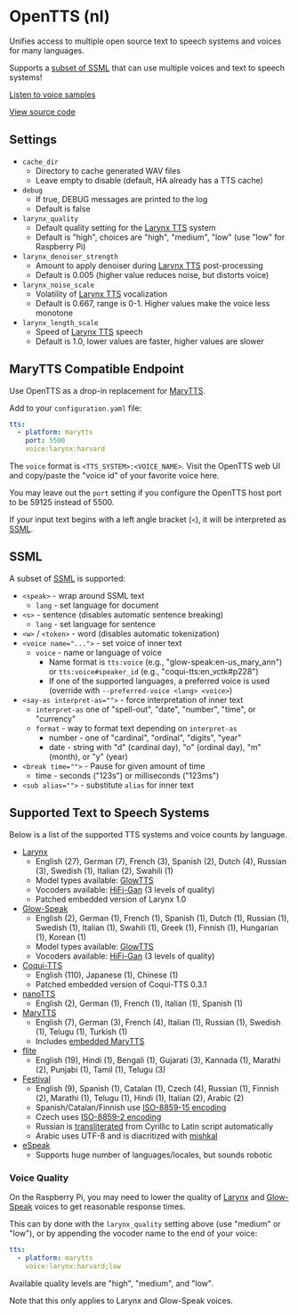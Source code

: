 # OpenTTS (nl)

Unifies access to multiple open source text to speech systems and voices for many languages.

Supports a [subset of SSML](#ssml) that can use multiple voices and text to speech systems!

[Listen to voice samples](https://synesthesiam.github.io/opentts/)

[View source code](https://github.com/synesthesiam/opentts)

## Settings

* `cache_dir`
    * Directory to cache generated WAV files
    * Leave empty to disable (default, HA already has a TTS cache)
* `debug`
    * If true, DEBUG messages are printed to the log
    * Default is false
* `larynx_quality`
    * Default quality setting for the [Larynx TTS](https://github.com/rhasspy/larynx) system
    * Default is "high", choices are "high", "medium", "low" (use "low" for Raspberry Pi)
* `larynx_denoiser_strength`
    * Amount to apply denoiser during [Larynx TTS](https://github.com/rhasspy/larynx) post-processing
    * Default is 0.005 (higher value reduces noise, but distorts voice)
* `larynx_noise_scale`
    * Volatility of [Larynx TTS](https://github.com/rhasspy/larynx) vocalization
    * Default is 0.667, range is 0-1. Higher values make the voice less monotone
* `larynx_length_scale`
    * Speed of [Larynx TTS](https://github.com/rhasspy/larynx) speech
    * Default is 1.0, lower values are faster, higher values are slower

## MaryTTS Compatible Endpoint

Use OpenTTS as a drop-in replacement for [MaryTTS](https://www.home-assistant.io/integrations/marytts/).

Add to your `configuration.yaml` file:

```yaml
tts:
  - platform: marytts
    port: 5500
    voice:larynx:harvard
```

The `voice` format is `<TTS_SYSTEM>:<VOICE_NAME>`. Visit the OpenTTS web UI and copy/paste the "voice id" of your favorite voice here.

You may leave out the `port` setting if you configure the OpenTTS host port to be 59125 instead of 5500.

If your input text begins with a left angle bracket (`<`), it will be interpreted as [SSML](#ssml).

## SSML

A subset of [SSML](https://www.w3.org/TR/speech-synthesis11/) is supported:

* `<speak>` - wrap around SSML text
    * `lang` - set language for document
* `<s>` - sentence (disables automatic sentence breaking)
    * `lang` - set language for sentence
* `<w>` / `<token>` - word (disables automatic tokenization)
* `<voice name="...">` - set voice of inner text
    * `voice` - name or language of voice
        * Name format is `tts:voice` (e.g., "glow-speak:en-us_mary_ann") or `tts:voice#speaker_id` (e.g., "coqui-tts:en_vctk#p228")
        * If one of the supported languages, a preferred voice is used (override with `--preferred-voice <lang> <voice>`)
* `<say-as interpret-as="">` - force interpretation of inner text
    * `interpret-as` one of "spell-out", "date", "number", "time", or "currency"
    * `format` - way to format text depending on `interpret-as`
        * number - one of "cardinal", "ordinal", "digits", "year"
        * date - string with "d" (cardinal day), "o" (ordinal day), "m" (month), or "y" (year)
* `<break time="">` - Pause for given amount of time
    * time - seconds ("123s") or milliseconds ("123ms")
* `<sub alias="">` - substitute `alias` for inner text

## Supported Text to Speech Systems

Below is a list of the supported TTS systems and voice counts by language.

* [Larynx](https://github.com/rhasspy/larynx-runtime)
    * English (27), German (7), French (3), Spanish (2), Dutch (4), Russian (3), Swedish (1), Italian (2), Swahili (1)
    * Model types available: [GlowTTS](https://github.com/rhasspy/glow-tts-train)
    * Vocoders available: [HiFi-Gan](https://github.com/rhasspy/hifi-gan-train) (3 levels of quality)
    * Patched embedded version of Larynx 1.0
* [Glow-Speak](https://github.com/rhasspy/glow-speak)
    * English (2), German (1), French (1), Spanish (1), Dutch (1), Russian (1), Swedish (1), Italian (1), Swahili (1), Greek (1), Finnish (1), Hungarian (1), Korean (1)
    * Model types available: [GlowTTS](https://github.com/rhasspy/glow-tts-train)
    * Vocoders available: [HiFi-Gan](https://github.com/rhasspy/hifi-gan-train) (3 levels of quality)
* [Coqui-TTS](https://github.com/coqui-ai/TTS)
    * English (110), Japanese (1), Chinese (1)
    * Patched embedded version of Coqui-TTS 0.3.1
* [nanoTTS](https://github.com/gmn/nanotts)
    * English (2), German (1), French (1), Italian (1), Spanish (1)
* [MaryTTS](http://mary.dfki.de)
    * English (7), German (3), French (4), Italian (1), Russian (1), Swedish (1), Telugu (1), Turkish (1)
    * Includes [embedded MaryTTS](https://github.com/synesthesiam/marytts-txt2wav)
* [flite](http://www.festvox.org/flite)
    * English (19), Hindi (1), Bengali (1), Gujarati (3), Kannada (1), Marathi (2), Punjabi (1), Tamil (1), Telugu (3)
* [Festival](http://www.cstr.ed.ac.uk/projects/festival/)
    * English (9), Spanish (1), Catalan (1), Czech (4), Russian (1), Finnish (2), Marathi (1), Telugu (1), Hindi (1), Italian (2), Arabic (2)
    * Spanish/Catalan/Finnish use [ISO-8859-15 encoding](https://en.wikipedia.org/wiki/ISO/IEC_8859-15)
    * Czech uses [ISO-8859-2 encoding](https://en.wikipedia.org/wiki/ISO/IEC_8859-2)
    * Russian is [transliterated](https://pypi.org/project/transliterate/) from Cyrillic to Latin script automatically
    * Arabic uses UTF-8 and is diacritized with [mishkal](https://github.com/linuxscout/mishkal)
* [eSpeak](http://espeak.sourceforge.net)
    * Supports huge number of languages/locales, but sounds robotic

###  Voice Quality

On the Raspberry Pi, you may need to lower the quality of [Larynx](https://github.com/rhasspy/larynx) and [Glow-Speak](https://github.com/rhasspy/glow-speak) voices to get reasonable response times.

This can by done with the `larynx_quality` setting above (use "medium" or "low"), or by appending the vocoder name to the end of your voice:

```yaml
tts:
  - platform: marytts
    voice:larynx:harvard;low
```

Available quality levels are "high", "medium", and "low".

Note that this only applies to Larynx and Glow-Speak voices.
